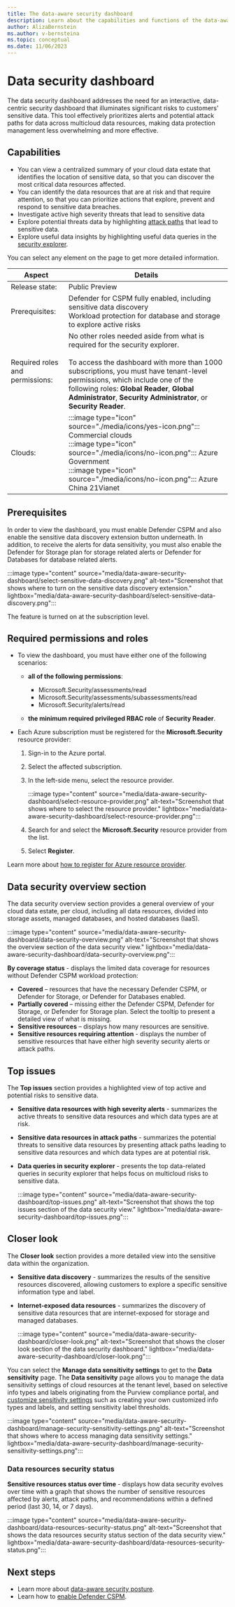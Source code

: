 ```yaml
---
title: The data-aware security dashboard
description: Learn about the capabilities and functions of the data-aware security view in Microsoft Defender for Cloud
author: AlizaBernstein
ms.author: v-bernsteina
ms.topic: conceptual
ms.date: 11/06/2023
---
```


# Data security dashboard

The data security dashboard addresses the need for an interactive, data-centric security dashboard that illuminates significant risks to customers' sensitive data.  This tool effectively prioritizes alerts and potential attack paths for data across multicloud data resources, making data protection management less overwhelming and more effective.

## Capabilities

- You can view a centralized summary of your cloud data estate that identifies the location of sensitive data, so that you can discover the most critical data resources affected.
- You can identify the data resources that are at risk and that require attention, so that you can prioritize actions that explore, prevent and respond to sensitive data breaches.
- Investigate active high severity threats that lead to sensitive data
- Explore potential threats data by highlighting [attack paths](concept-attack-path.md) that lead to sensitive data.
- Explore useful data insights by highlighting useful data queries in the [security explorer](how-to-manage-cloud-security-explorer.md).

You can select any element on the page to get more detailed information.

| Aspect | Details |
|---------|---------|
|Release state: | Public Preview |
| Prerequisites: | Defender for CSPM fully enabled, including sensitive data discovery <br/> Workload protection for database and storage to explore active risks |
| Required roles and permissions: | No other roles needed aside from what is required for the security explorer. <br><br> To access the dashboard with more than 1000 subscriptions, you must have tenant-level permissions, which include one of the following roles: **Global Reader**, **Global Administrator**, **Security Administrator**, or **Security Reader**. |
| Clouds: | :::image type="icon" source="./media/icons/yes-icon.png":::  Commercial clouds <br/> :::image type="icon" source="./media/icons/no-icon.png"::: Azure Government <br/> :::image type="icon" source="./media/icons/no-icon.png"::: Azure China 21Vianet |

## Prerequisites

In order to view the dashboard, you must enable Defender CSPM and also enable the sensitive data discovery extension button underneath.  In addition, to receive the alerts for data sensitivity, you must also enable the Defender for Storage plan for storage related alerts or Defender for Databases for database related alerts.

:::image type="content" source="media/data-aware-security-dashboard/select-sensitive-data-discovery.png" alt-text="Screenshot that shows where to turn on the sensitive data discovery extension." lightbox="media/data-aware-security-dashboard/select-sensitive-data-discovery.png":::

The feature is turned on at the subscription level.

## Required permissions and roles

- To view the dashboard, you must have either one of the following scenarios:

  - **all of the following permissions**:

    - Microsoft.Security/assessments/read
    - Microsoft.Security/assessments/subassessments/read
    - Microsoft.Security/alerts/read

  - **the minimum required privileged RBAC role** of **Security Reader**.

- Each Azure subscription must be registered for the **Microsoft.Security** resource provider:

    1. Sign-in to the Azure portal.
    1. Select the affected subscription.
    1. In the left-side menu, select the resource provider.

        :::image type="content" source="media/data-aware-security-dashboard/select-resource-provider.png" alt-text="Screenshot that shows where to select the resource provider." lightbox="media/data-aware-security-dashboard/select-resource-provider.png":::

    1. Search for and select the **Microsoft.Security** resource provider from the list.
    1. Select **Register**.

Learn more about [how to register for Azure resource provider](/azure/azure-resource-manager/management/resource-providers-and-types#register-resource-provider).

## Data security overview section

The data security overview section provides a general overview of your cloud data estate, per cloud, including all data resources, divided into storage assets, managed databases, and hosted databases (IaaS).

:::image type="content" source="media/data-aware-security-dashboard/data-security-overview.png" alt-text="Screenshot that shows the overview section of the data security view." lightbox="media/data-aware-security-dashboard/data-security-overview.png":::

**By coverage status** - displays the limited data coverage for resources without Defender CSPM workload protection:

- **Covered** – resources that have the necessary Defender CSPM, or Defender for Storage, or Defender for Databases enabled.
- **Partially covered** – missing either the Defender CSPM, Defender for Storage, or Defender for Storage plan. Select the tooltip to present a detailed view of what is missing.
- **Sensitive resources** – displays how many resources are sensitive.
- **Sensitive resources requiring attention** - displays the number of sensitive resources that have either high severity security alerts or attack paths.

## Top issues

The **Top issues** section provides a highlighted view of top active and potential risks to sensitive data.

- **Sensitive data resources with high severity alerts** - summarizes the active threats to sensitive data resources and which data types are at risk.
- **Sensitive data resources in attack paths** - summarizes the potential threats to sensitive data resources  by presenting attack paths leading to sensitive data resources and which data types are at potential risk.
- **Data queries in security explorer** - presents the top data-related queries in security explorer that helps focus on multicloud risks to sensitive data.

    :::image type="content" source="media/data-aware-security-dashboard/top-issues.png" alt-text="Screenshot that shows the top issues section of the data security view." lightbox="media/data-aware-security-dashboard/top-issues.png":::

## Closer look

The **Closer look** section provides a more detailed view into the sensitive data within the organization.

- **Sensitive data discovery** - summarizes the results of the sensitive resources discovered, allowing customers to explore a specific sensitive information type and label.
- **Internet-exposed data resources** - summarizes the discovery of sensitive data resources that are internet-exposed for storage and managed databases.
  
    :::image type="content" source="media/data-aware-security-dashboard/closer-look.png" alt-text="Screenshot that shows the closer look section of the data security dashboard." lightbox="media/data-aware-security-dashboard/closer-look.png":::

You can select the **Manage data sensitivity settings** to get to the **Data sensitivity** page.  The **Data sensitivity** page allows you to manage the data sensitivity settings of cloud resources at the tenant level, based on selective info types and labels originating from the Purview compliance portal, and [customize sensitivity settings](data-sensitivity-settings.md) such as creating your own customized info types and labels, and setting sensitivity label thresholds.

:::image type="content" source="media/data-aware-security-dashboard/manage-security-sensitivity-settings.png" alt-text="Screenshot that shows where to access managing data sensitivity settings." lightbox="media/data-aware-security-dashboard/manage-security-sensitivity-settings.png":::

### Data resources security status

**Sensitive resources status over time** - displays how data security evolves over time with a graph that shows the number of sensitive resources affected by alerts, attack paths, and recommendations within a defined period (last 30, 14, or 7 days).

:::image type="content" source="media/data-aware-security-dashboard/data-resources-security-status.png" alt-text="Screenshot that shows the data resources security status section of the data security view." lightbox="media/data-aware-security-dashboard/data-resources-security-status.png":::

## Next steps

- Learn more about [data-aware security posture](concept-data-security-posture.md).
- Learn how to [enable Defender CSPM](tutorial-enable-cspm-plan.md).
